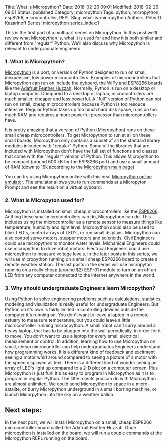 Title: What is Micropython?
Date: 2018-02-26 09:01
Modified: 2018-02-26 09:01
Status: published
Category: micropython
Tags: python, micropython, esp8266, microcontroller, REPL
Slug: what-is-micropython
Authors: Peter D. Kazarinoff
Series: micropython
series_index:1

This is the first part of a multipart series on Micropython. In this post we'll review what Micropython is, what it is used for and how it is both similar and different from "regular" Python. We'll also discuss why Micropython is relevant to undergraduate engineers.

### 1. What is Micropython?

[Micropython](http://micropython.org/) is a port, or version of Python designed to run on small, inexpensive, low power microcontrollers. Examples of microcontrollers that Micropython can run on include the [pyboard](https://store.micropython.org/), the [WiPy](https://pycom.io/development-boards) and ESP8266 boards like the [Adafruit Feather Huzzah](https://learn.adafruit.com/adafruit-feather-huzzah-esp8266).  Normally, Python is run on a desktop or laptop computer. Compared to a desktop or laptop, microcontrollers are much smaller, cheaper and less powerful.  A "full" version of Python can not run on small, cheap microcontrollers because Python is too resouce intensive. Regular Python takes up too much hard disk space, runs on too much RAM and requires a more powerful processor than microcontrollers have. 

It is pretty amazing that a version of Python (Micropython) runs on these small cheap microcontrollers. To get Micropython to run at all on these small boards, Micropython only contains a subset of all the standard library modules inlcuded with "regular" Python. Some of the libraries that are included with Micropython don't have the full set of functions and classes that come with the "regular" version of Python. This allows Micropython to be compact (around 600 kB for the ESP8266 port) and use a small amount of RAM (down to 16k according to the [Micropython main page](https://micropython.org/))

You can try using Micropython online with this neat [Micropython online emulator](https://micropython.org/unicorn/). The emulator allows you to run commands at a Micropyton Prompt and see the result on a virtual pyboard. 

### 2. What is Micropyton used for?

Micropython is installed on small cheap microcontrollers like the [ESP8266](https://learn.adafruit.com/adafruit-feather-huzzah-esp8266). Anthing these small microcontrollers can do, Micropython can do. This includes using the microcontroller as a remote sensor to measure things like temperature, humidity and light level. Micropython could also be used to blink LED's, control arrays of LED's, or run small displays. Micropython can also control servo motors, stepper motors and solenoids. Civil Engineers could use micropython to monitor water levels. Michanical Engineers could use micropython to drive robot motors. Electrical Engineers could use micropython to measure voltage levels. In the later posts in this series, we will use micropython running on a small cheap ESP8266 board to create a remote weather station. The last posts in the series will use micropyton running on a really cheap (around $2) ESP-01 module to turn on an off an LED from any computer connected to the internet anywhere in the world.

### 3. Why should undergraduate Engineers learn Mircopython?

Using Python to solve engineering problems such as calculations, statistics, modeling and visulization is really useful for undergraduate Engineers. But Python on it's own is fairly limited in controlling devices outside the computer it's running on. You don't want to leave a laptop in a remote estuary to meausure temperature, but you could leave a little microcontroller running microcpython. A small robot can't carry around a heavy laptop, that has to be plugged into the wall periodically. in order for it to move. You don't want to use a laptop for every small electrical measurement or control. In addition, learning how to use Micropython on small, cheap microcontrller can help undergraduates Engineers understand how programming works. It is a different kind of feedback and excitment seeing a motor whirl around compared to seeing a picture of a motor with the speed displayed as text. There is a different kind of wonder seeing an array of LED's light up compared to a 2-D plot on a computer screen. Plus Micropython is just fun! It's as easy to program in Micropython as it is to program in regular Python. The little rojects you can do with Micropython are almost unlimited. We could send Micropython to space in a micro-satalite, or burry Micropython underground in a small borring machine, or launch Micorpython into the sky on a weather ballon.

## Next steps:
In the next post, we will install Micropython on a small, cheap ESP8266 microcontroller board called the Adafruit Feather Huzzah. Once micropython is installed on the board, we will run a couple commands at the Micropython REPL running on the board. 